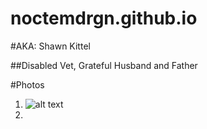 # noctemdrgn.github.io

#AKA: Shawn Kittel

##Disabled Vet, Grateful Husband and Father

#Photos
1. ![alt text](https://photos.app.goo.gl/tdqfjJn8aQFDkLmi7 "Me and the Gus")
2. 
